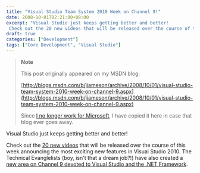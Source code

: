 ```yaml
---
title: "Visual Studio Team System 2010 Week on Channel 9!"
date: 2008-10-01T02:21:00+08:00
excerpt: "Visual Studio just keeps getting better and better! 
 Check out the 20 new videos that will be released over the course of this week announcing the most exciting new features in Visual Studio 2010. The Technical Evanglelists (boy, isn't that a dream..."
draft: true
categories: ["Development"]
tags: ["Core Development", "Visual Studio"]
---
```


> **Note**
>
> This post originally appeared on my MSDN blog:
>
> [http://blogs.msdn.com/b/jjameson/archive/2008/10/01/visual-studio-team-system-2010-week-on-channel-9.aspx](http://blogs.msdn.com/b/jjameson/archive/2008/10/01/visual-studio-team-system-2010-week-on-channel-9.aspx)
>
> Since [I no longer work for Microsoft](/blog/jjameson/2011/09/02/last-day-with-microsoft), I have copied it here in case that blog ever goes away.

Visual Studio just keeps getting better and better!

Check out the [20 new videos](http://channel9.msdn.com/posts/VisualStudio/Visual-Studio-Team-System-2010-Week-on-Channel-9/) that will be released over the course of this week announcing the most exciting new features in Visual Studio 2010. The Technical Evanglelists (boy, isn't that a dream job?!) have also created a [new area on Channel 9 devoted to Visual Studio and the .NET Framework](http://channel9.msdn.com/VisualStudio/).

